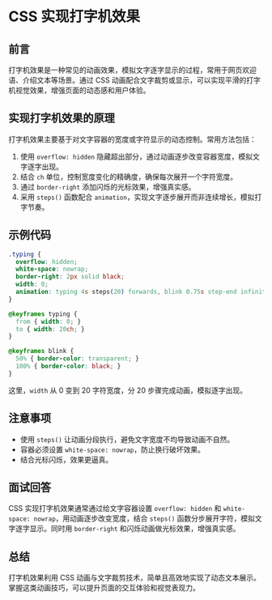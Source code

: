 # **CSS 实现打字机效果**

## 前言

打字机效果是一种常见的动画效果，模拟文字逐字显示的过程，常用于网页欢迎语、介绍文本等场景。通过 CSS 动画配合文字裁剪或显示，可以实现平滑的打字机视觉效果，增强页面的动态感和用户体验。

## 实现打字机效果的原理

打字机效果主要基于对文字容器的宽度或字符显示的动态控制。常用方法包括：

1. 使用 `overflow: hidden` 隐藏超出部分，通过动画逐步改变容器宽度，模拟文字逐字出现。
2. 结合 `ch` 单位，控制宽度变化的精确度，确保每次展开一个字符宽度。
3. 通过 `border-right` 添加闪烁的光标效果，增强真实感。
4. 采用 `steps()` 函数配合 `animation`，实现文字逐步展开而非连续增长，模拟打字节奏。

## 示例代码

```css
.typing {
  overflow: hidden;
  white-space: nowrap;
  border-right: 2px solid black;
  width: 0;
  animation: typing 4s steps(20) forwards, blink 0.75s step-end infinite;
}

@keyframes typing {
  from { width: 0; }
  to { width: 20ch; }
}

@keyframes blink {
  50% { border-color: transparent; }
  100% { border-color: black; }
}
```

这里，`width` 从 0 变到 20 字符宽度，分 20 步骤完成动画，模拟逐字出现。

## 注意事项

- 使用 `steps()` 让动画分段执行，避免文字宽度不均导致动画不自然。
- 容器必须设置 `white-space: nowrap`，防止换行破坏效果。
- 结合光标闪烁，效果更逼真。

## 面试回答

CSS 实现打字机效果通常通过给文字容器设置 `overflow: hidden` 和 `white-space: nowrap`，用动画逐步改变宽度，结合 `steps()` 函数分步展开字符，模拟文字逐字显示。同时用 `border-right` 和闪烁动画做光标效果，增强真实感。

## 总结

打字机效果利用 CSS 动画与文字裁剪技术，简单且高效地实现了动态文本展示。掌握这类动画技巧，可以提升页面的交互体验和视觉表现力。